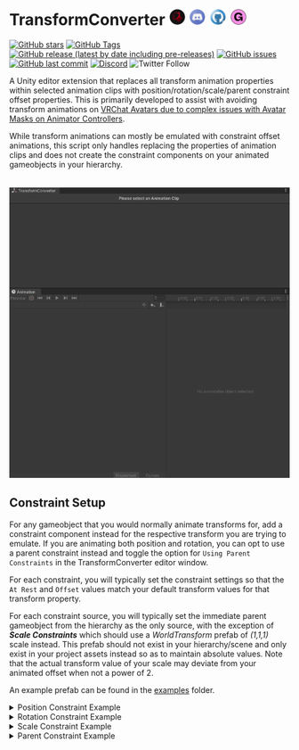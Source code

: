 # TransformConverter [<img src="https://github.com/JustSleightly/Resources/raw/main/Icons/JSLogo.png" width="30" height="30">](https://vrc.sleightly.dev/ "JustSleightly") [<img src="https://github.com/JustSleightly/Resources/raw/main/Icons/Discord.png" width="30" height="30">](https://discord.sleightly.dev/ "Discord") [<img src="https://github.com/JustSleightly/Resources/raw/main/Icons/GitHub.png" width="30" height="30">](https://github.sleightly.dev/ "Github") [<img src="https://github.com/JustSleightly/Resources/raw/main/Icons/Store.png" width="30" height="30">](https://store.sleightly.dev/ "Store")

[![GitHub stars](https://img.shields.io/github/stars/JustSleightly/TransformConverter)](https://github.com/JustSleightly/TransformConverter/stargazers) [![GitHub Tags](https://img.shields.io/github/tag/JustSleightly/TransformConverter)](https://github.com/JustSleightly/TransformConverter/tags) [![GitHub release (latest by date including pre-releases)](https://img.shields.io/github/v/release/JustSleightly/TransformConverter?include_prereleases)](https://github.com/JustSleightly/TransformConverter/releases) [![GitHub issues](https://img.shields.io/github/issues/JustSleightly/TransformConverter)](https://github.com/JustSleightly/TransformConverter/issues) [![GitHub last commit](https://img.shields.io/github/last-commit/JustSleightly/TransformConverter)](https://github.com/JustSleightly/TransformConverter/commits/main) [![Discord](https://img.shields.io/discord/780192344800362506)](https://discord.sleightly.dev/) ![Twitter Follow](https://img.shields.io/twitter/follow/SleightlyDev?style=social)

A Unity editor extension that replaces all transform animation properties within selected animation clips with position/rotation/scale/parent constraint offset properties. This is primarily developed to assist with avoiding transform animations on [VRChat Avatars due to complex issues with Avatar Masks on Animator Controllers](https://docs.vrchat.com/docs/playable-layers#fx).

While transform animations can mostly be emulated with constraint offset animations, this script only handles replacing the properties of animation clips and does not create the constraint components on your animated gameobjects in your hierarchy.

######

![](https://github.com/JustSleightly/TransformConverter/raw/main/Examples/Demo.gif)

## Constraint Setup

For any gameobject that you would normally animate transforms for, add a constraint component instead for the respective transform you are trying to emulate. If you are animating both position and rotation, you can opt to use a parent constraint instead and toggle the option for `Using Parent Constraints` in the TransformConverter editor window.

For each constraint, you will typically set the constraint settings so that the `At Rest` and `Offset` values match your default transform values for that transform property. 

For each constraint source, you will typically set the immediate parent gameobject from the hierarchy as the only source, with the exception of _**Scale Constraints**_ which should use a *WorldTransform* prefab of *(1,1,1)* scale instead. This prefab should not exist in your hierarchy/scene and only exist in your project assets instead so as to maintain absolute values. Note that the actual transform value of your scale may deviate from your animated offset when not a power of 2.

An example prefab can be found in the [examples](https://github.com/JustSleightly/TransformConverter/tree/main/Examples) folder.


<details> 

  <summary> Position Constraint Example </summary>

######

<blockquote>

![](https://github.com/JustSleightly/TransformConverter/raw/main/Examples/PositionConstraint.png)

</details>

<details> 

  <summary> Rotation Constraint Example </summary>

######

<blockquote>

![](https://github.com/JustSleightly/TransformConverter/raw/main/Examples/RotationConstraint.png)

</details>

<details> 

  <summary> Scale Constraint Example </summary>

######

<blockquote>

![](https://github.com/JustSleightly/TransformConverter/raw/main/Examples/ScaleConstraint.png)

</details>

<details> 

  <summary> Parent Constraint Example </summary>

######

<blockquote>

![](https://github.com/JustSleightly/TransformConverter/raw/main/Examples/ParentConstraint.png)

</details>